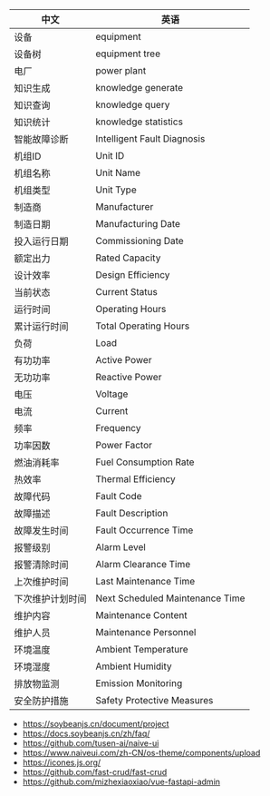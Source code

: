 中文|英语
 -- | -- 
 设备 | equipment 
 设备树 | equipment tree 
 电厂 | power plant
 知识生成 | knowledge generate
 知识查询 | knowledge query
 知识统计 | knowledge statistics
 智能故障诊断 | Intelligent Fault Diagnosis
 机组ID | Unit ID | 唯一标识机组的代码 
 机组名称 | Unit Name | 机组的名称或标识 
 机组类型 | Unit Type | 机组的类型，如蒸汽轮机机组、燃气轮机机组等 
 制造商 | Manufacturer | 制造机组的公司或厂商 
 制造日期 | Manufacturing Date | 机组的制造完成日期 
 投入运行日期 | Commissioning Date | 机组正式投入运行的日期 
 额定出力 | Rated Capacity | 机组设计的最大出力，通常以兆瓦（MW）为单位 
 设计效率 | Design Efficiency | 机组设计时预期的效率 
 当前状态 | Current Status | 机组的当前运行状态，如运行、待机、停机、维护等 
 运行时间 | Operating Hours | 机组已经运行的小时数 
 累计运行时间 | Total Operating Hours | 机组自投入运行以来的总运行小时数 
 负荷 | Load | 机组当前的运行负荷，通常以额定出力的百分比表示 
 有功功率 | Active Power | 机组产生的实际功率（kW） 
 无功功率 | Reactive Power | 机组产生的无功功率（kVar） 
 电压 | Voltage | 机组运行的电压（kV） 
 电流 | Current | 机组运行的电流（kA） 
 频率 | Frequency | 机组运行的频率（Hz） 
 功率因数 | Power Factor | 机组运行的功率因数 
 燃油消耗率 | Fuel Consumption Rate | 机组运行时每单位出力所消耗的燃油量（如kg/kWh） 
 热效率 | Thermal Efficiency | 机组运行时将热能转换为电能的效率 
 故障代码 | Fault Code | 机组故障时的唯一代码 
 故障描述 | Fault Description | 机组故障时的详细描述 
 故障发生时间 | Fault Occurrence Time | 机组故障发生的具体时间 
 报警级别 | Alarm Level | 报警的严重级别，如轻微、主要、严重等 
 报警清除时间 | Alarm Clearance Time | 报警被清除或解决的具体时间 
 上次维护时间 | Last Maintenance Time | 机组上一次维护的时间 
 下次维护计划时间 | Next Scheduled Maintenance Time | 机组下一次计划维护的时间 
 维护内容 | Maintenance Content | 维护时执行的具体工作内容 
 维护人员 | Maintenance Personnel | 负责维护工作的人员或团队 
 环境温度 | Ambient Temperature | 机组运行环境的温度 
 环境湿度 | Ambient Humidity | 机组运行环境的湿度 
 排放物监测 | Emission Monitoring | 对机组排放物的监测数据和标准 
 安全防护措施 | Safety Protective Measures | 保障机组安全运行所采取的措施和策略



- https://soybeanjs.cn/document/project
- https://docs.soybeanjs.cn/zh/faq/
- https://github.com/tusen-ai/naive-ui
- https://www.naiveui.com/zh-CN/os-theme/components/upload
- https://icones.js.org/
- https://github.com/fast-crud/fast-crud
- https://github.com/mizhexiaoxiao/vue-fastapi-admin